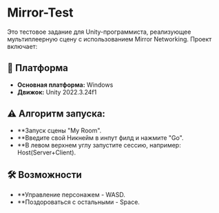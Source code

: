 # Mirror-Test
Это тестовое задание для Unity-программиста, реализующее мультиплеерную сцену с использованием Mirror Networking. 
Проект включает:
## 📱 Платформа
- **Основная платформа:** Windows
- **Движок:** Unity 2022.3.24f1
## ⚠️ Алгоритм запуска:
- **Запуск сцены "My Room".
- **Введите свой Никнейм в инпут филд и нажмите "Go".
- **В левом верхнем углу запустите сессию, например: Host(Server+Client).
## 🛠️ Возможности
- **Управление персонажем - WASD.
- **Поздороваться с остальными - Space.
